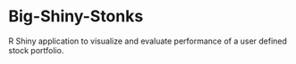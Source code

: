 # Big-Shiny-Stonks
R Shiny application to visualize and evaluate performance of a user defined stock portfolio. 
